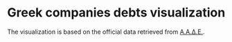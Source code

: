 # Greek companies debts visualization

The visualization is based on the official data retrieved from [Α.Α.Δ.Ε.](https://www.aade.gr/menoy/dimosiopoiisi-ofeileton-me-hrei-ano-ton-150000eu).